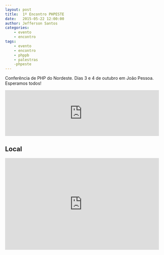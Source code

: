```yaml
---
layout: post
title:  1º Encontro PHPESTE
date:   2015-05-22 12:00:00
author: Jefferson Santos
categories:
    - evento
    - encontro
tags:
    - evento
    - encontro
    - phppb
    - palestras
    -phpeste
---
```

Conferência de PHP do Nordeste. Dias 3 e 4 de outubro em João Pessoa. Esperamos todos!
<iframe width="100%" src="https://www.youtube.com/embed/sVJPXvSKnIM" frameborder="0" allowfullscreen></iframe>

## Local ##

<iframe src="https://www.google.com/maps/embed?pb=!1m14!1m8!1m3!1d3958.916702403983!2d-34.873338!3d-7.135631000000001!3m2!1i1024!2i768!4f13.1!3m3!1m2!1s0x7ace810852ae4f1%3A0xaf5445223401f2bb!2sInstituto+Federal+de+Educa%C3%A7%C3%A3o%2C+Ci%C3%AAncia+e+Tecnologia+da+Para%C3%ADba!5e0!3m2!1spt-BR!2sbr!4v1424828788071" width="100%" height="300" frameborder="0" style="border:0"></iframe>
